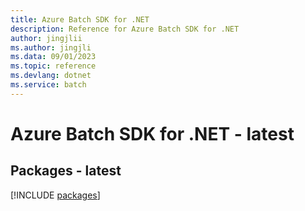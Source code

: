 ```yaml
---
title: Azure Batch SDK for .NET
description: Reference for Azure Batch SDK for .NET
author: jingjlii
ms.author: jingjli
ms.data: 09/01/2023
ms.topic: reference
ms.devlang: dotnet
ms.service: batch
---
```

# Azure Batch SDK for .NET - latest
## Packages - latest
[!INCLUDE [packages](batch-index.md)]